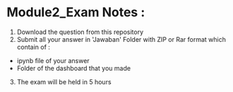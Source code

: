 # Module2_Exam Notes :
1. Download the question from this repository
2. Submit all your answer in 'Jawaban' Folder with ZIP or Rar format which contain of :
  - ipynb file of your answer
  - Folder of the dashboard that you made
3. The exam will be held in 5 hours
